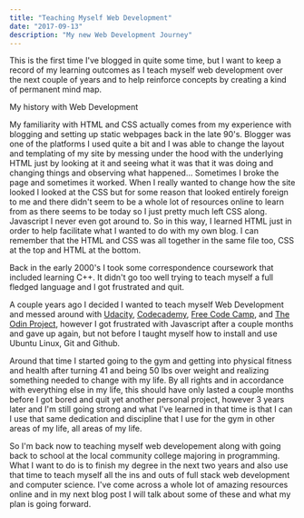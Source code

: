 ```yaml
---
title: "Teaching Myself Web Development"
date: "2017-09-13"
description: "My new Web Development Journey"  
---
```



This is the first time I've blogged in quite some time, but I want to keep a record of my learning outcomes as I teach myself web development over the next couple of years and to help reinforce concepts by creating a kind of permanent mind map. 

My history with Web Development

My familiarity with HTML and CSS actually comes from my experience with blogging and setting up static webpages back in the late 90's. Blogger was one of the platforms I used quite a bit and I was able to change the layout and templating of my site by messing under the hood with the underlying HTML just by looking at it and seeing what it was that it was doing and changing things and observing what happened...
Sometimes I broke the page and sometimes it worked. When I really wanted to change how the site looked I looked at the CSS but for some reason that looked entirely foreign to me and there didn't seem to be a whole lot of resources online to learn from as there seems to be today so I just pretty much left CSS along. Javascript I never even got around to. So in this way, I learned HTML just in order to help facilitate what I wanted to do with my own blog. I can remember that the HTML and CSS was all together in the same file too, CSS at the top and HTML at the bottom. 

Back in the early 2000's I took some correspondence coursework that included learning C++. It didn't go too well trying to teach myself a full fledged language and I got frustrated and quit. 

A couple years ago I decided I wanted to teach myself Web Development and messed around with [Udacity](https://www.udacity.com), [Codecademy](https://www.codecademy.com), [Free Code Camp](https://www.freecodecamp.com), and [The Odin Project](https://www.theodinproject.com), however I got frustrated with Javascript after a couple months and gave up again, but not before I taught myself how to install and use Ubuntu Linux, Git and Github. 

Around that time I started going to the gym and getting into physical fitness and health after turning 41 and being 50 lbs over weight and realizing something needed to change with my life. By all rights and in accordance with everything else in my life, this should have only lasted a couple months before I got bored and quit yet another personal project, however 3 years later and I'm still going strong and what I've learned in that time is that I can I use that same dedication and discipline that I use for the gym in other areas of my life, all areas of my life. 

So I'm back now to teaching myself web developement along with going back to school at the local community college majoring in programming. What I want to do is to finish my degree in the next two years and also use that time to teach myself all the ins and outs of full stack web development and computer science. I've come across a whole lot of amazing resources online and in my next blog post I will talk about some of these and what my plan is going forward. 

